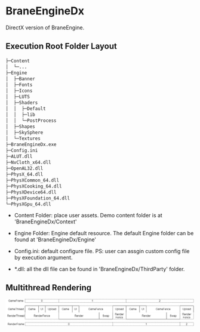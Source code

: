 # BraneEngineDx
DirectX version of BraneEngine.

## Execution Root Folder Layout
```
├─Content
│  └─...
├─Engine
│  ├─Banner
│  ├─Fonts
│  ├─Icons
│  ├─LUTS
│  ├─Shaders
│  │  ├─Default
│  │  ├─lib
│  │  └─PostProcess
│  ├─Shapes
│  ├─SkySphere
│  └─Textures
├─BraneEngineDx.exe
├─Config.ini
├─ALUT.dll
├─NvCloth_x64.dll
├─OpenAL32.dll
├─PhysX_64.dll
├─PhysXCommon_64.dll
├─PhysXCooking_64.dll
├─PhysXDevice64.dll
├─PhysXFoundation_64.dll
└─PhysXGpu_64.dll
```
* Content Folder: place user assets. Demo content folder is at 'BraneEngineDx/Context'

* Engine Folder: Engine default resource. The default Engine folder can be found at 'BraneEngineDx/Engine'

* Config.ini: default configure file. PS: user can assgin custom config file by execution argument.

* *.dll: all the dll file can be found in 'BraneEngineDx/ThirdParty' folder.

## Multithread Rendering
![](./Document/MultithreadRendering.png)